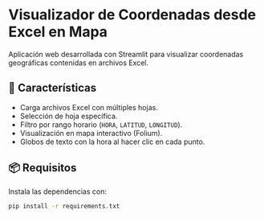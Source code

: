 # Visualizador de Coordenadas desde Excel en Mapa

Aplicación web desarrollada con Streamlit para visualizar coordenadas geográficas contenidas en archivos Excel.

## 🚀 Características

- Carga archivos Excel con múltiples hojas.
- Selección de hoja específica.
- Filtro por rango horario (`HORA`, `LATITUD`, `LONGITUD`).
- Visualización en mapa interactivo (Folium).
- Globos de texto con la hora al hacer clic en cada punto.

## 📦 Requisitos

Instala las dependencias con:

```bash
pip install -r requirements.txt
